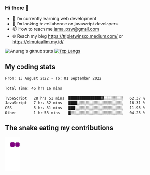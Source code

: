 ### Hi there 👋

<!--
**padepokanpenguin/padepokanpenguin** is a ✨ _special_ ✨ repository because its `README.md` (this file) appears on your GitHub profile.
-->

- 🌱 I’m currently learning  web development
- 👯 I’m looking to collaborate on javascript developers
- 📫 How to reach me jamal.psw@gmail.com
- 🌐 Reach my blog https://tripletwinsco.medium.com/ or https://elmutaallim.my.id/

![Anurag's github stats](https://github-readme-stats.vercel.app/api?username=padepokanpenguin&count_private=true&disable_animations=false&show_icons=true&theme=default)
[![Top Langs](https://github-readme-stats.vercel.app/api/top-langs/?username=padepokanpenguin&theme=default&layout=compact)](https://github.com/padepokanpenguin)

## My coding stats

<!--START_SECTION:waka-->

```text
From: 16 August 2022 - To: 01 September 2022

Total Time: 46 hrs 16 mins

TypeScript   28 hrs 51 mins  ███████████████▓░░░░░░░░░   62.37 %
JavaScript   7 hrs 32 mins   ████░░░░░░░░░░░░░░░░░░░░░   16.31 %
CSS          5 hrs 31 mins   ███░░░░░░░░░░░░░░░░░░░░░░   11.95 %
Other        1 hr 58 mins    █░░░░░░░░░░░░░░░░░░░░░░░░   04.25 %
```

<!--END_SECTION:waka-->


## The snake eating my contributions
![snake gif](https://github.com/padepokanpenguin/padepokanpenguin/blob/output/github-contribution-grid-snake.gif)
